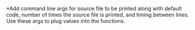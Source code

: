 *Add command line args for source file to be printed along with default code, number of times the source file is printed, and timing between lines. Use these args to plug values into the functions.
